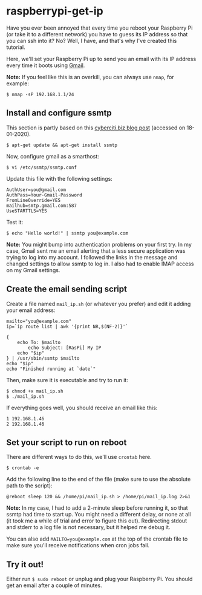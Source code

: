 # raspberrypi-get-ip

Have you ever been annoyed that every time you reboot your Raspberry Pi (or take it to a different network) you have to guess its IP address so that you can ssh into it? No? Well, I have, and that's why I've created this tutorial.

Here, we'll set your Raspberry Pi up to send you an email with its IP address every time it boots using [Gmail](https://gmail.com).

**Note:** If you feel like this is an overkill, you can always use `nmap`, for example:

```
$ nmap -sP 192.168.1.1/24
```

## Install and configure ssmtp

This section is partly based on this [cyberciti.biz blog post](https://www.cyberciti.biz/tips/linux-use-gmail-as-a-smarthost.html) (accessed on 18-01-2020).

```
$ apt-get update && apt-get install ssmtp
```

Now, configure gmail as a smarthost:

```
$ vi /etc/ssmtp/ssmtp.conf
```

Update this file with the following settings:

```
AuthUser=you@gmail.com
AuthPass=Your-Gmail-Password
FromLineOverride=YES
mailhub=smtp.gmail.com:587
UseSTARTTLS=YES
```

Test it:

```
$ echo "Hello world!" | ssmtp you@example.com
```

**Note:** You might bump into authentication problems on your first try. In my case, Gmail sent me an email alerting that a less secure application was trying to log into my account. I followed the links in the message and changed settings to allow ssmtp to log in. I also had to enable IMAP access on my Gmail settings.

## Create the email sending script

Create a file named `mail_ip.sh` (or whatever you prefer) and edit it adding your email address:

```
mailto="you@example.com"
ip=`ip route list | awk '{print NR,$(NF-2)}'`

{
	echo To: $mailto
       	echo Subject: [RasPi] My IP
	echo "$ip"
} | /usr/sbin/ssmtp $mailto
echo "$ip"
echo "Finished running at `date`"
```

Then, make sure it is executable and try to run it:

```
$ chmod +x mail_ip.sh
$ ./mail_ip.sh
```

If everything goes well, you should receive an email like this:

```
1 192.168.1.46
2 192.168.1.46
```

## Set your script to run on reboot

There are different ways to do this, we'll use `crontab` here.

```
$ crontab -e
```

Add the following line to the end of the file (make sure to use the absolute path to the script):

```
@reboot sleep 120 && /home/pi/mail_ip.sh > /home/pi/mail_ip.log 2>&1
```

**Note:** In my case, I had to add a 2-minute sleep before running it, so that ssmtp had time to start up. You might need a different delay, or none at all (it took me a while of trial and error to figure this out). Redirecting stdout and stderr to a log file is not necessary, but it helped me debug it.

You can also add `MAILTO=you@example.com` at the top of the crontab file to make sure you'll receive notifications when cron jobs fail.

## Try it out!

Either run `$ sudo reboot` or unplug and plug your Raspberry Pi. You should get an email after a couple of minutes.

